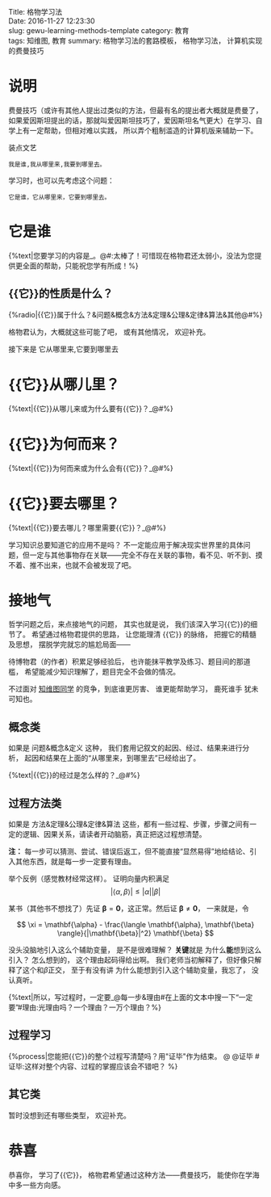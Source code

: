 Title: 格物学习法       
Date: 2016-11-27 12:23:30   
slug: gewu-learning-methods-template
category: 教育   
tags: 知维图, 教育
summary: 格物学习法的套路模板， 格物学习法， 计算机实现的费曼技巧

# 说明

费曼技巧（或许有其他人提出过类似的方法，但最有名的提出者大概就是费曼了，如果爱因斯坦提出的话，那就叫爱因斯坦技巧了，爱因斯坦名气更大）在学习、自学上有一定帮助，但相对难以实践， 所以弄个粗制滥造的计算机版来辅助一下。

装点文艺

    我是谁,我从哪里来,我要到哪里去。

学习时，也可以先考虑这个问题：

    它是谁，它从哪里来，它要到哪里去。

# 它是谁

{%text|您要学习的内容是_。@#:太棒了！可惜现在格物君还太弱小，没法为您提供更全面的帮助，只能祝您学有所成！%}

## {{它}}的性质是什么？

{%radio|{{它}}属于什么？&问题&概念&方法&定理&公理&定律&算法&其他@#%}

格物君认为，大概就这些可能了吧， 或有其他情况， 欢迎补充。

接下来是 它从哪里来,它要到哪里去

# {{它}}从哪儿里？

{%text|{{它}}从哪儿来或为什么要有{{它}}？_@#%}

# {{它}}为何而来？

{%text|{{它}}为何而来或为什么会有{{它}}？_@#%}

# {{它}}要去哪里？

{%text|{{它}}要去哪儿？哪里需要{{它}}？_@#%}

学习知识总要知道它的应用不是吗？ 不一定能应用于解决现实世界里的具体问题，但一定与其他事物存在关联——完全不存在关联的事物，看不见、听不到、摸不着、推不出来，也就不会被发现了吧。

# 接地气

哲学问题之后，来点接地气的问题， 其实也就是说， 我们该深入学习{{它}}的细节了。 希望通过格物君提供的思路， 让您能理清 {{它}} 的脉络， 把握它的精髓及思想， 摆脱学完就忘的尴尬局面——

待博物君（的作者）积累足够经验后， 也许能抹平教学及练习、题目间的那道槛， 希望能减少知识理解了，题目完全不会做的情况。

不过面对 [知维图同学](www.zhimind.com) 的竞争，到底谁更厉害、 谁更能帮助学习， 鹿死谁手 犹未可知也。

## 概念类

如果是 问题&概念&定义 这种， 我们套用记叙文的起因、经过、结果来进行分析， 起因和结果在上面的“从哪里来，到哪里去”已经给出了。

{%text|{{它}}的经过是怎么样的？_@#%}

## 过程方法类

如果是 方法&定理&公理&定律&算法 这些，都有一些过程、步骤，步骤之间有一定的逻辑、因果关系，请读者开动脑筋，真正把这过程想清楚。

**注：** 每一步可以猜测、尝试、错误后返工，但不能直接“显然易得”地给结论、引入其他东西，就是每一步一定要有理由。

举个反例（感觉教材经常这样）。 证明向量内积满足$$|\langle \alpha, \beta \rangle | \le |\alpha| |\beta|$$


某书（其他书不想找了）先证 $\mathbf{\beta}=\mathbf{0}$，这正常。然后证 $\mathbf{\beta} \ne \mathbf{0}$， 一来就是，令

$$
\xi = \mathbf{\alpha} - \frac{\langle \mathbf{\alpha}, \mathbf{\beta} \rangle}{|\mathbf{\beta}|^2} \mathbf{\beta}
$$

没头没脑地引入这么个辅助变量， 是不是很难理解？ **关键**就是 为什么**能**想到这么引入？ 怎么想到的， 这个理由起码得给出啊。 我们老师当初解释了，但好像只解释了这个和$\beta$正交， 至于有没有讲 为什么能想到引入这个辅助变量，我忘了， 没认真听。

{%text|所以，写过程时，一定要_@每一步&理由#在上面的文本中搜一下“一定要”#理由:光理由吗？一个理由？一万个理由？%}

## 过程学习

{%process|您能把{{它}}的整个过程写清楚吗？用"证毕"作为结束。
@
@证毕
#证毕:这样对整个内容、过程的掌握应该会不错吧？
%}

## 其它类

暂时没想到还有哪些类型， 欢迎补充。

# 恭喜

恭喜你， 学习了{{它}}， 格物君希望通过这种方法——费曼技巧， 能使你在学海中多一些方向感。